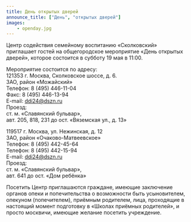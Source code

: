 ```yaml
---
title: День открытых дверей
announce_title: ["День", "открытых дверей"]
images:
    - openday.jpg
---
```

Центр содействия семейному воспитанию «Сколковский» приглашает гостей
на общегородское мероприятие «День открытых дверей», которое состоится
в субботу 19 мая в 11:00.

<!--more-->
Мероприятие состоится по адресу:  
121353 г. Москва, Сколковское шоссе, д. 6.  
ЗАО, район «Можайский»  
Телефон: 8 (495) 446-11-04  
Факс: 8 (495) 446-13-94  
E-mail: ddi24@dszn.ru  
Проезд:  
ст. м. «Славянский бульвар»,  
авт. 205, 818, 231 до ост. «Вяземская ул., д. 13»

119517 г. Москва, ул. Нежинская, д. 12  
ЗАО, район «Очаково-Матвеевское»  
Телефон: 8 (495) 442-45-64  
Телефон: 8 (495) 442-15-94  
E-mail: ddi24@dszn.ru  
Проезд:  
ст. м. «Славянский бульвар»,  
авт. 641 до ост. «Дом ребёнка»  

Посетить Центр приглашаются граждане, имеющие заключение органов опеки
и попечительства о возможности быть усыновителем, опекуном (попечителем),
приёмным родителем, лица, проходящие в настоящий момент подготовку в «Школах
приёмных родителей», и просто москвичи, имеющие желание посетить учреждение.

